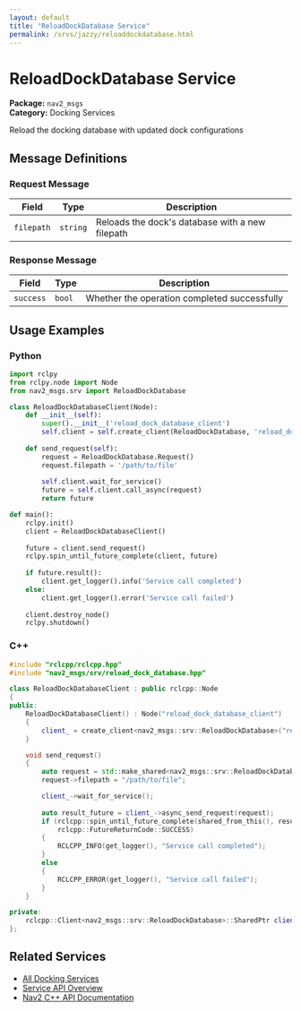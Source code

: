 ```yaml
---
layout: default
title: "ReloadDockDatabase Service"
permalink: /srvs/jazzy/reloaddockdatabase.html
---
```


# ReloadDockDatabase Service

**Package:** `nav2_msgs`  
**Category:** Docking Services

Reload the docking database with updated dock configurations

## Message Definitions

### Request Message

| Field | Type | Description |
|-------|------|-------------|
| `filepath` | `string` | Reloads the dock's database with a new filepath |


### Response Message

| Field | Type | Description |
|-------|------|-------------|
| `success` | `bool` | Whether the operation completed successfully |



## Usage Examples

### Python

```python
import rclpy
from rclpy.node import Node
from nav2_msgs.srv import ReloadDockDatabase

class ReloadDockDatabaseClient(Node):
    def __init__(self):
        super().__init__('reload_dock_database_client')
        self.client = self.create_client(ReloadDockDatabase, 'reload_dock_database')
        
    def send_request(self):
        request = ReloadDockDatabase.Request()
        request.filepath = '/path/to/file'
        
        self.client.wait_for_service()
        future = self.client.call_async(request)
        return future

def main():
    rclpy.init()
    client = ReloadDockDatabaseClient()
    
    future = client.send_request()
    rclpy.spin_until_future_complete(client, future)
    
    if future.result():
        client.get_logger().info('Service call completed')
    else:
        client.get_logger().error('Service call failed')
        
    client.destroy_node()
    rclpy.shutdown()
```

### C++

```cpp
#include "rclcpp/rclcpp.hpp"
#include "nav2_msgs/srv/reload_dock_database.hpp"

class ReloadDockDatabaseClient : public rclcpp::Node
{
public:
    ReloadDockDatabaseClient() : Node("reload_dock_database_client")
    {
        client_ = create_client<nav2_msgs::srv::ReloadDockDatabase>("reload_dock_database");
    }

    void send_request()
    {
        auto request = std::make_shared<nav2_msgs::srv::ReloadDockDatabase::Request>();
        request->filepath = "/path/to/file";

        client_->wait_for_service();
        
        auto result_future = client_->async_send_request(request);
        if (rclcpp::spin_until_future_complete(shared_from_this(), result_future) ==
            rclcpp::FutureReturnCode::SUCCESS)
        {
            RCLCPP_INFO(get_logger(), "Service call completed");
        }
        else
        {
            RCLCPP_ERROR(get_logger(), "Service call failed");
        }
    }

private:
    rclcpp::Client<nav2_msgs::srv::ReloadDockDatabase>::SharedPtr client_;
};
```

## Related Services

- [All Docking Services](/srvs/jazzy/index.html#docking-services)
- [Service API Overview](/srvs/jazzy/index.html)
- [Nav2 C++ API Documentation](/jazzy/html/index.html)
